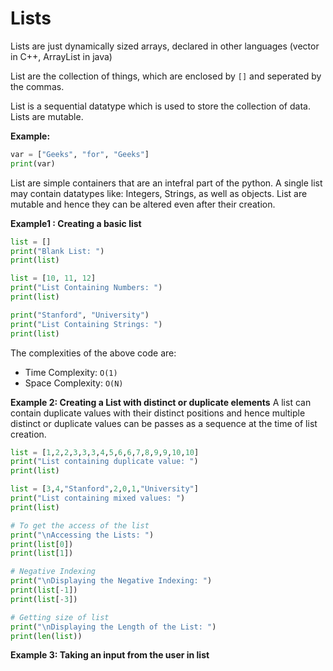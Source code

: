 # **Lists**
Lists are just dynamically sized arrays, declared in other languages (vector in C++, ArrayList in java)

List are the collection of things, which are enclosed by `[]` and seperated by the commas.

List is a sequential datatype which is used to store the collection of data. Lists are mutable.

**Example:**
```py
var = ["Geeks", "for", "Geeks"]
print(var)
```

List are simple containers that are an intefral part of the python. A single list may contain datatypes like: Integers, Strings, as well as objects. List are mutable and hence they can be altered even after their creation.

**Example1 : Creating a basic list**
```py
list = []
print("Blank List: ")
print(list)

list = [10, 11, 12]
print("List Containing Numbers: ")
print(list)

print("Stanford", "University")
print("List Containing Strings: ")
print(list)
```

The complexities of the above code are: 
* Time Complexity: `O(1)`
* Space Complexity: `O(N)`

**Example 2: Creating a List with distinct or duplicate elements**
A list can contain duplicate values with their distinct positions and hence multiple distinct or duplicate values can be passes as a sequence at the time of list creation.

```py
list = [1,2,2,3,3,3,4,5,6,6,7,8,9,9,10,10]
print("List containing duplicate value: ")
print(list)

list = [3,4,"Stanford",2,0,1,"University"]
print("List containing mixed values: ")
print(list)

# To get the access of the list
print("\nAccessing the Lists: ")
print(list[0])
print(list[1])

# Negative Indexing
print("\nDisplaying the Negative Indexing: ")
print(list[-1])
print(list[-3])

# Getting size of list
print("\nDisplaying the Length of the List: ")
print(len(list))
```

**Example 3: Taking an input from the user in list**
```py
```